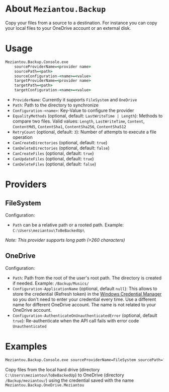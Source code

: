 # About `Meziantou.Backup`

Copy your files from a source to a destination.
For instance you can copy your local files to your OneDrive account or an external disk.

# Usage

```cmd
Meziantou.Backup.Console.exe
    sourceProviderName=<provider name>
    sourcePath=<path>
    sourceConfiguration-<name>=<value>
    targetProviderName=<provider name>
    targetPath=<path>
    targetConfiguration-<name>=<value>
```

- `ProviderName`: Currently it supports `FileSystem` and `OneDrive`
- `Path`: Path to the directory to synchronize
- `Configuration-<name>`: Key-Value to configure the provider
- `EqualityMethods` (optional, default: `LastWriteTime | Length`): Methods to compare two files. Valid values: `Length`, `LastWriteTime`, `Content`, `ContentMd5`, `ContentSha1`, `ContentSha256`, `ContentSha512`
- `RetryCount` (optional, default: `3`): Number of attempts to execute a file operation
- `CanCreateDirectories` (optional, default: `true`)
- `CanDeleteDirectories` (optional, default: `false`)
- `CanCreateFiles` (optional, default: `true`)
- `CanUpdateFiles` (optional, default: `true`)
- `CanDeleteFiles` (optional, default: `false`)

# Providers

## FileSystem

Configuration:

- `Path` can be a relative path or a rooted path. Example: `C:\Users\meziantou\ToBeBackedUp\`

*Note: This provider supports long path (>260 characters)*

## OneDrive

Configuration:

- `Path`: Path from the root of the user's root path. The directory is created if needed. Example: `/Backup/Musics/`
- `Configuration-ApplicationName` (optional, default `null`): This allows to store the credential (Refresh token) in the [Windows Credential Manager](http://windows.microsoft.com/en-us/windows7/what-is-credential-manager) so you don't need to enter your credential every time. Use a different name for different OneDrive account. The name is not related to your OneDrive account.
- `Configuration-AuthenticateOnUnauthenticatedError` (optional, default `true`): Re-authenticate when the API call fails with error code `Unauthenticated`

# Examples

```cmd
Meziantou.Backup.Console.exe sourceProviderName=FileSystem sourcePath="C:\Users\meziantou\ToBeBackedUp" targetProviderName=OneDrive targetPath="/Backup/meziantou/" targetConfiguration-ApplicationName="Meziantou.Backup.OneDrive.Meziantou"
```

Copy files from the local hard drive (directory `C:\Users\meziantou\ToBeBackedUp`) to OneDrive (directory `/Backup/meziantou/`) using the credential saved with the name `Meziantou.Backup.OneDrive.Meziantou`
